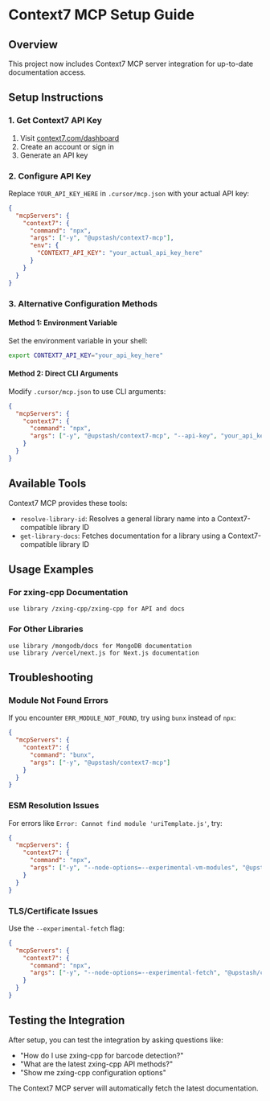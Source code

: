 # Context7 MCP Setup Guide

## Overview
This project now includes Context7 MCP server integration for up-to-date documentation access.

## Setup Instructions

### 1. Get Context7 API Key
1. Visit [context7.com/dashboard](https://context7.com/dashboard)
2. Create an account or sign in
3. Generate an API key

### 2. Configure API Key
Replace `YOUR_API_KEY_HERE` in `.cursor/mcp.json` with your actual API key:

```json
{
  "mcpServers": {
    "context7": {
      "command": "npx",
      "args": ["-y", "@upstash/context7-mcp"],
      "env": {
        "CONTEXT7_API_KEY": "your_actual_api_key_here"
      }
    }
  }
}
```

### 3. Alternative Configuration Methods

#### Method 1: Environment Variable
Set the environment variable in your shell:
```bash
export CONTEXT7_API_KEY="your_api_key_here"
```

#### Method 2: Direct CLI Arguments
Modify `.cursor/mcp.json` to use CLI arguments:
```json
{
  "mcpServers": {
    "context7": {
      "command": "npx",
      "args": ["-y", "@upstash/context7-mcp", "--api-key", "your_api_key_here"]
    }
  }
}
```

## Available Tools

Context7 MCP provides these tools:

- `resolve-library-id`: Resolves a general library name into a Context7-compatible library ID
- `get-library-docs`: Fetches documentation for a library using a Context7-compatible library ID

## Usage Examples

### For zxing-cpp Documentation
```
use library /zxing-cpp/zxing-cpp for API and docs
```

### For Other Libraries
```
use library /mongodb/docs for MongoDB documentation
use library /vercel/next.js for Next.js documentation
```

## Troubleshooting

### Module Not Found Errors
If you encounter `ERR_MODULE_NOT_FOUND`, try using `bunx` instead of `npx`:

```json
{
  "mcpServers": {
    "context7": {
      "command": "bunx",
      "args": ["-y", "@upstash/context7-mcp"]
    }
  }
}
```

### ESM Resolution Issues
For errors like `Error: Cannot find module 'uriTemplate.js'`, try:

```json
{
  "mcpServers": {
    "context7": {
      "command": "npx",
      "args": ["-y", "--node-options=--experimental-vm-modules", "@upstash/context7-mcp@1.0.6"]
    }
  }
}
```

### TLS/Certificate Issues
Use the `--experimental-fetch` flag:

```json
{
  "mcpServers": {
    "context7": {
      "command": "npx",
      "args": ["-y", "--node-options=--experimental-fetch", "@upstash/context7-mcp"]
    }
  }
}
```

## Testing the Integration

After setup, you can test the integration by asking questions like:
- "How do I use zxing-cpp for barcode detection?"
- "What are the latest zxing-cpp API methods?"
- "Show me zxing-cpp configuration options"

The Context7 MCP server will automatically fetch the latest documentation.

